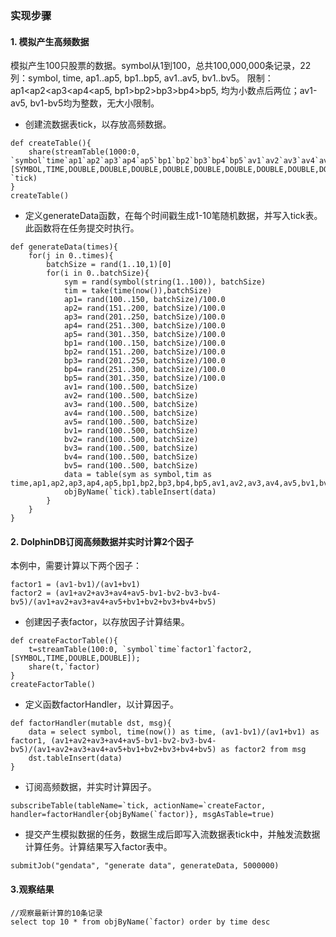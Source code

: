 ### 实现步骤

#### 1. 模拟产生高频数据

模拟产生100只股票的数据。symbol从1到100，总共100,000,000条记录，22列：symbol, time, ap1..ap5, bp1..bp5, av1..av5, bv1..bv5。 限制：ap1<ap2<ap3<ap4<ap5, bp1>bp2>bp3>bp4>bp5, 均为小数点后两位；av1-av5, bv1-bv5均为整数，无大小限制。 

* 创建流数据表tick，以存放高频数据。
```
def createTable(){
	share(streamTable(1000:0, `symbol`time`ap1`ap2`ap3`ap4`ap5`bp1`bp2`bp3`bp4`bp5`av1`av2`av3`av4`av5`bv1`bv2`bv3`bv4`bv5, [SYMBOL,TIME,DOUBLE,DOUBLE,DOUBLE,DOUBLE,DOUBLE,DOUBLE,DOUBLE,DOUBLE,DOUBLE,DOUBLE,DOUBLE,DOUBLE,DOUBLE,DOUBLE,DOUBLE,DOUBLE,DOUBLE,DOUBLE,DOUBLE,DOUBLE]), `tick)
}
createTable()
```

* 定义generateData函数，在每个时间戳生成1-10笔随机数据，并写入tick表。此函数将在任务提交时执行。
```
def generateData(times){
	for(j in 0..times){
		batchSize = rand(1..10,1)[0]
		for(i in 0..batchSize){
			sym = rand(symbol(string(1..100)), batchSize)
			tim = take(time(now()),batchSize)
			ap1= rand(100..150, batchSize)/100.0
			ap2= rand(151..200, batchSize)/100.0
			ap3= rand(201..250, batchSize)/100.0
			ap4= rand(251..300, batchSize)/100.0
			ap5= rand(301..350, batchSize)/100.0
			bp1= rand(100..150, batchSize)/100.0
			bp2= rand(151..200, batchSize)/100.0
			bp3= rand(201..250, batchSize)/100.0
			bp4= rand(251..300, batchSize)/100.0
			bp5= rand(301..350, batchSize)/100.0
			av1= rand(100..500, batchSize)
			av2= rand(100..500, batchSize)
			av3= rand(100..500, batchSize)
			av4= rand(100..500, batchSize)
			av5= rand(100..500, batchSize)
			bv1= rand(100..500, batchSize)
			bv2= rand(100..500, batchSize)
			bv3= rand(100..500, batchSize)
			bv4= rand(100..500, batchSize)
			bv5= rand(100..500, batchSize)
			data = table(sym as symbol,tim as time,ap1,ap2,ap3,ap4,ap5,bp1,bp2,bp3,bp4,bp5,av1,av2,av3,av4,av5,bv1,bv2,bv3,bv4,bv5)
			objByName(`tick).tableInsert(data)
		}
	}
}
```

#### 2. DolphinDB订阅高频数据并实时计算2个因子

本例中，需要计算以下两个因子：
```
factor1 = (av1-bv1)/(av1+bv1)
factor2 = (av1+av2+av3+av4+av5-bv1-bv2-bv3-bv4-bv5)/(av1+av2+av3+av4+av5+bv1+bv2+bv3+bv4+bv5)
```

* 创建因子表factor，以存放因子计算结果。
```
def createFactorTable(){
	t=streamTable(100:0, `symbol`time`factor1`factor2, [SYMBOL,TIME,DOUBLE,DOUBLE]);
	share(t,`factor)
}
createFactorTable()
```
* 定义函数factorHandler，以计算因子。
```
def factorHandler(mutable dst, msg){
	data = select symbol, time(now()) as time, (av1-bv1)/(av1+bv1) as factor1, (av1+av2+av3+av4+av5-bv1-bv2-bv3-bv4-bv5)/(av1+av2+av3+av4+av5+bv1+bv2+bv3+bv4+bv5) as factor2 from msg
	dst.tableInsert(data)
}
```
* 订阅高频数据，并实时计算因子。
```
subscribeTable(tableName=`tick, actionName=`createFactor, handler=factorHandler{objByName(`factor)}, msgAsTable=true)
```

* 提交产生模拟数据的任务，数据生成后即写入流数据表tick中，并触发流数据计算任务。计算结果写入factor表中。
```
submitJob("gendata", "generate data", generateData, 5000000)
```

#### 3.观察结果
```
//观察最新计算的10条记录
select top 10 * from objByName(`factor) order by time desc
```